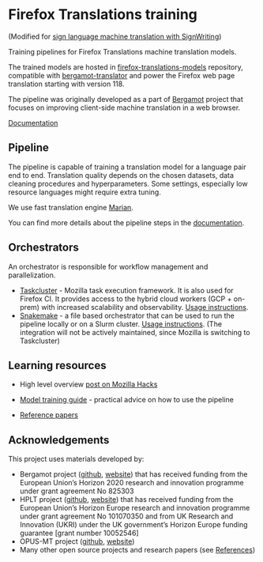 # Firefox Translations training 

(Modified for [sign language machine translation with SignWriting](https://github.com/sign-language-processing/signbank-plus)) 

Training pipelines for Firefox Translations machine translation models.

The trained models are hosted in [firefox-translations-models](https://github.com/mozilla/firefox-translations-models/) repository,
compatible with [bergamot-translator](https://github.com/mozilla/bergamot-translator) and 
power the Firefox web page translation starting with version 118. 

The pipeline was originally developed as a part of [Bergamot](https://browser.mt/) project  that focuses on improving client-side machine translation in a web browser.

[Documentation](https://mozilla.github.io/firefox-translations-training/)

## Pipeline

The pipeline is capable of training a translation model for a language pair end to end. 
Translation quality depends on the chosen datasets, data cleaning procedures and hyperparameters. 
Some settings, especially low resource languages might require extra tuning.

We use fast translation engine [Marian](https://marian-nmt.github.io).

You can find more details about the pipeline steps in the [documentation](docs/pipeline-steps.md).

## Orchestrators

An orchestrator is responsible for workflow management and parallelization.

- [Taskcluster](https://taskcluster.net/) - Mozilla task execution framework. It is also used for Firefox CI. 
  It provides access to the hybrid cloud workers (GCP + on-prem) with increased scalability and observability. 
  [Usage instructions](docs/task-cluster.md).
- [Snakemake](https://snakemake.github.io/) - a file based orchestrator that can be used to run the pipeline locally or on a Slurm cluster. 
  [Usage instructions](docs/snakemake.md). (The integration will not be actively maintained, since Mozilla is switching to Taskcluster)

## Learning resources

- High level overview [post on Mozilla Hacks](https://hacks.mozilla.org/2022/06/training-efficient-neural-network-models-for-firefox-translations/)

- [Model training guide](docs/training-guide.md) - practical advice on how to use the pipeline
- [Reference papers](docs/references.md)


## Acknowledgements
This project uses materials developed by:
- Bergamot project ([github](https://github.com/browsermt), [website](https://browser.mt/)) that has received funding from the European Union’s Horizon 2020 research and innovation programme under grant agreement No 825303
- HPLT project ([github](https://github.com/hplt-project), [website](https://hplt-project.org/)) that has received funding from the European Union’s Horizon Europe research and innovation programme under grant agreement No 101070350 and from UK Research and Innovation (UKRI) under the UK government’s Horizon Europe funding guarantee [grant number 10052546]
- OPUS-MT project ([github](https://github.com/Helsinki-NLP/Opus-MT), [website](https://opus.nlpl.eu/))
- Many other open source projects and research papers (see [References](docs/references.md))
